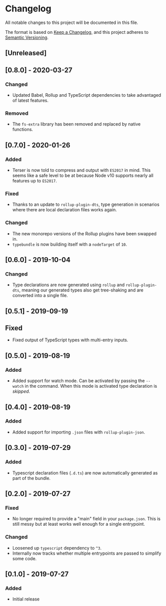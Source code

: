 # Changelog

All notable changes to this project will be documented in this file.

The format is based on [Keep a Changelog](https://keepachangelog.com/en/1.0.0/),
and this project adheres to [Semantic Versioning](https://semver.org/spec/v2.0.0.html).

## [Unreleased]

## [0.8.0] - 2020-03-27

### Changed

- Updated Babel, Rollup and TypeScript dependencies to take advantaged of latest features.

### Removed

- The `fs-extra` library has been removed and replaced by native functions.

## [0.7.0] - 2020-01-26

### Added

- Terser is now told to compress and output with `ES2017` in mind. This seems like a safe level to be at because Node v10 supports nearly all features up to `ES2017`.

### Fixed

- Thanks to an update to `rollup-plugin-dts`, type generation in scenarios where there are local declaration files works again.

### Changed

- The new monorepo versions of the Rollup plugins have been swapped in.
- `typebundle` is now building itself with a `nodeTarget` of `10`.

## [0.6.0] - 2019-10-04

### Changed

- Type declarations are now generated using `rollup` and `rollup-plugin-dts`, meaning our generated types also get tree-shaking and are converted into a single file.

## [0.5.1] - 2019-09-19

## Fixed

- Fixed output of TypeScript types with multi-entry inputs.

## [0.5.0] - 2019-08-19

### Added

- Added support for watch mode. Can be activated by passing the `--watch` in the command. When this mode is activated type declaration is _skipped_.

## [0.4.0] - 2019-08-19

### Added

- Added support for importing `.json` files with `rollup-plugin-json`.

## [0.3.0] - 2019-07-29

### Added

- Typescript declaration files (`.d.ts`) are now automatically generated as part of the bundle.

## [0.2.0] - 2019-07-27

### Fixed

- No longer required to provide a "main" field in your `package.json`. This is still messy but at least works well enough for a single entrypoint.

### Changed

- Loosened up `typescript` dependency to `^3`.
- Internally now tracks whether multiple entrypoints are passed to simplify some code.

## [0.1.0] - 2019-07-27

### Added

- Initial release
